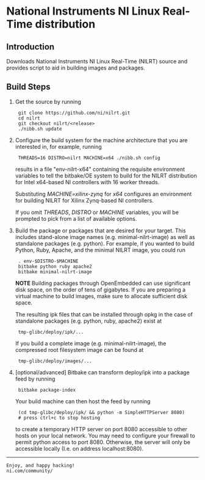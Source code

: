 National Instruments NI Linux Real-Time distribution
======

Introduction
------

Downloads National Instruments NI Linux Real-Time (NILRT) source and
provides script to aid in building images and packages.

Build Steps
------

1. Get the source by running

        git clone https://github.com/ni/nilrt.git
        cd nilrt
        git checkout nilrt/<release>
        ./nibb.sh update

2. Configure the build system for the machine architecture that you are
interested in, for example, running

        THREADS=16 DISTRO=nilrt MACHINE=x64 ./nibb.sh config

    results in a file "env-nilrt-x64" containing the requisite
environment variables to tell the bitbake/OE system to build for the
NILRT distribution for Intel x64-based NI controllers with 16 worker
threads.

    Substituting _MACHINE=xilinx-zynq_ for _x64_ configures an
environment for building NILRT for Xilinx Zynq-based NI controllers.

    If you omit _THREADS_, _DISTRO_ or _MACHINE_ variables, you will be
prompted to pick from a list of available options.

3. Build the package or packages that are desired for your target. This
includes stand-alone image names (e.g. minimal-nilrt-image) as well as
standalone packages (e.g. python). For example, if you wanted to build
Python, Ruby, Apache, and the minimal NILRT image, you could run

        . env-$DISTRO-$MACHINE
        bitbake python ruby apache2
        bitbake minimal-nilrt-image

    **NOTE** Building packages through OpenEmbedded can use significant
disk space, on the order of tens of gigabytes. If you are preparing a
virtual machine to build images, make sure to allocate sufficient disk
space.

    The resulting ipk files that can be installed through opkg in the
case of standalone packages (e.g. python, ruby, apache2) exist at

        tmp-glibc/deploy/ipk/...

    If you build a complete image (e.g. minimal-nilrt-image), the
compressed root filesystem image can be found at

        tmp-glibc/deploy/images/...

4. [optional/advanced] Bitbake can transform deploy/ipk into a package
feed by running

        bitbake package-index

    Your build machine can then host the feed by running

        (cd tmp-glibc/deploy/ipk/ && python -m SimpleHTTPServer 8080)
        # press ctrl+c to stop hosting

    to create a temporary HTTP server on port 8080 accessible to other
hosts on your local network. You may need to configure your firewall
to permit python access to port 8080. Otherwise, the server will only be
accessible locally (I.e. on address localhost:8080).

---

    Enjoy, and happy hacking!
    ni.com/community/
